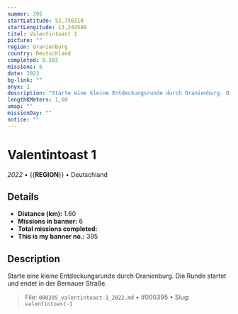 ```yaml
---
nummer: 395
startLatitude: 52,756318
startLongitude: 13,244588
titel: Valentintoast 1
picture: ""
region: Oranienburg
country: Deutschland
completed: 8.502
missions: 6
date: 2022
bg-link: ""
onyx: 1
description: "Starte eine kleine Entdeckungsrunde durch Oranienburg. Die Runde startet und endet in der Bernauer Straße."
lengthKMeters: 1,60
umap: ""
missionDay: ""
notice: ""
---
```

# Valentintoast 1

*2022* • {{__REGION__}} • Deutschland





## Details
- **Distance (km):** 1.60
- **Missions in banner:** 6
- **Total missions completed:** 
- **This is my banner no.:** 395



## Description
Starte eine kleine Entdeckungsrunde durch Oranienburg. Die Runde startet und endet in der Bernauer Straße.




> File: `000395_valentintoast-1_2022.md` • #000395 • Slug: `valentintoast-1`
